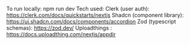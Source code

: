 To run locally: npm run dev
Tech used:
Clerk (user auth): https://clerk.com/docs/quickstarts/nextjs
Shadcn (component library): https://ui.shadcn.com/docs/components/accordion
Zod (typescript schemas): https://zod.dev/
Uploadthings : https://docs.uploadthing.com/nextjs/appdir